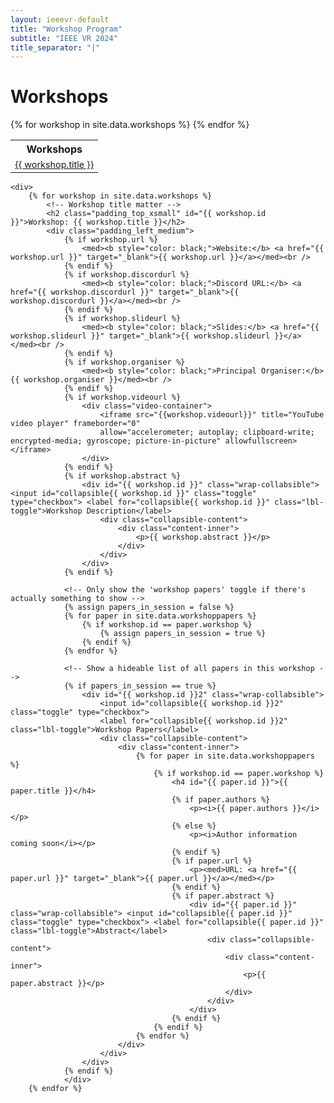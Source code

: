 ```yaml
---
layout: ieeevr-default
title: "Workshop Program"
subtitle: "IEEE VR 2024"
title_separator: "|"
---
```


<div>
    <h1 id="call-for-workshop-papers"> Workshops </h1>
    <table class="styled-table">
        <tr>
            <th>Workshops</th>
        </tr>
        {% for workshop in site.data.workshops %}
        <tr>
            <td style="font-size: 0.9em;"><a href="#{{ workshop.id }}">{{ workshop.title }}</a></td>
        </tr>
        {% endfor %}
    </table>

    <div>
        {% for workshop in site.data.workshops %}
            <!-- Workshop title matter -->
            <h2 class="padding_top_xsmall" id="{{ workshop.id }}">Workshop: {{ workshop.title }}</h2>                 
            <div class="padding_left_medium">
                {% if workshop.url %}
                    <med><b style="color: black;">Website:</b> <a href="{{ workshop.url }}" target="_blank">{{ workshop.url }}</a></med><br />
                {% endif %}
                {% if workshop.discordurl %}
                    <med><b style="color: black;">Discord URL:</b> <a href="{{ workshop.discordurl }}" target="_blank">{{ workshop.discordurl }}</a></med><br />
                {% endif %}
                {% if workshop.slideurl %}
                    <med><b style="color: black;">Slides:</b> <a href="{{ workshop.slideurl }}" target="_blank">{{ workshop.slideurl }}</a></med><br />
                {% endif %}
                {% if workshop.organiser %}
                    <med><b style="color: black;">Principal Organiser:</b> {{ workshop.organiser }}</med><br />
                {% endif %}
                {% if workshop.videourl %}
                    <div class="video-container">
                        <iframe src="{{workshop.videourl}}" title="YouTube video player" frameborder="0" 
                        allow="accelerometer; autoplay; clipboard-write; encrypted-media; gyroscope; picture-in-picture" allowfullscreen></iframe>
                    </div>
                {% endif %}                
                {% if workshop.abstract %}
                    <div id="{{ workshop.id }}" class="wrap-collabsible"> <input id="collapsible{{ workshop.id }}" class="toggle" type="checkbox"> <label for="collapsible{{ workshop.id }}" class="lbl-toggle">Workshop Description</label>
                        <div class="collapsible-content">
                            <div class="content-inner">
                                <p>{{ workshop.abstract }}</p>
                            </div>
                        </div>
                    </div>
                {% endif %}
                            
                <!-- Only show the 'workshop papers' toggle if there's actually something to show -->
                {% assign papers_in_session = false %}
                {% for paper in site.data.workshoppapers %}
                    {% if workshop.id == paper.workshop %}
                        {% assign papers_in_session = true %}
                    {% endif %}
                {% endfor %}

                <!-- Show a hideable list of all papers in this workshop -->
                {% if papers_in_session == true %}
                    <div id="{{ workshop.id }}2" class="wrap-collabsible"> 
                        <input id="collapsible{{ workshop.id }}2" class="toggle" type="checkbox"> 
                        <label for="collapsible{{ workshop.id }}2" class="lbl-toggle">Workshop Papers</label>
                        <div class="collapsible-content">
                            <div class="content-inner">
                                {% for paper in site.data.workshoppapers %}
                                    {% if workshop.id == paper.workshop %}
                                        <h4 id="{{ paper.id }}">{{ paper.title }}</h4>
                                        {% if paper.authors %}
                                            <p><i>{{ paper.authors }}</i></p>
                                        {% else %}
                                            <p><i>Author information coming soon</i></p>
                                        {% endif %}
                                        {% if paper.url %}
                                            <p><med>URL: <a href="{{ paper.url }}" target="_blank">{{ paper.url }}</a></med></p>
                                        {% endif %}
                                        {% if paper.abstract %}
                                            <div id="{{ paper.id }}" class="wrap-collabsible"> <input id="collapsible{{ paper.id }}" class="toggle" type="checkbox"> <label for="collapsible{{ paper.id }}" class="lbl-toggle">Abstract</label>
                                                <div class="collapsible-content">
                                                    <div class="content-inner">
                                                        <p>{{ paper.abstract }}</p>
                                                    </div>
                                                </div>
                                            </div>
                                        {% endif %}
                                    {% endif %}
                                {% endfor %}
                            </div>
                        </div>
                    </div>
                {% endif %}  
                </div>         
        {% endfor %}
